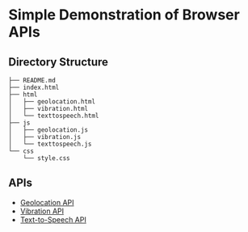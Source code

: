 # Simple Demonstration of Browser APIs

## Directory Structure
```
├── README.md
├── index.html
├── html
│   ├── geolocation.html
│   ├── vibration.html
│   └── texttospeech.html
├── js
│   ├── geolocation.js
│   ├── vibration.js
│   └── texttospeech.js
└── css
    └── style.css
```

## APIs
- [Geolocation API](./apis/geolocation.html)
- [Vibration API](./apis/vibration.html)
- [Text-to-Speech API](./apis/texttospeech.html)

